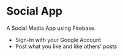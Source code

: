 # Social App
A Social Media App using Firebase.

- Sign-In with your Google Account
- Post what you like and like others' posts
